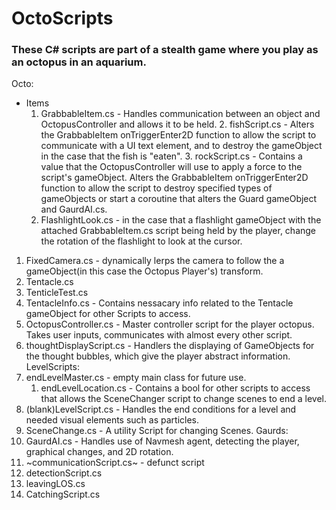 # OctoScripts
### These C# scripts are part of a stealth game where you play as an octopus in an aquarium.
Octo:
 - Items
    1. GrabbableItem.cs - Handles communication between an object and OctopusController and allows it to be held.
        2. fishScript.cs - Alters the GrabbableItem onTriggerEnter2D function to allow the script to communicate with a UI text element, and to destroy the gameObject in the case that the fish is "eaten".
        3. rockScript.cs - Contains a value that the OctopusController will use to apply a force to the script's gameObject. Alters the GrabbableItem onTriggerEnter2D function to allow the script to destroy specified types of gameObjects or start a coroutine that alters the Guard gameObject and GaurdAI.cs.
    2. FlashlightLook.cs - in the case that a flashlight gameObject with the attached GrabbableItem.cs script being held by the player, change the rotation of the flashlight to look at the cursor.
 1. FixedCamera.cs - dynamically lerps the camera to follow the a gameObject(in this case the Octopus Player's) transform.
 2. Tentacle.cs
 3. TenticleTest.cs
 4. TentacleInfo.cs - Contains nessacary info related to the Tentacle gameObject for other Scripts to access.
 5. OctopusController.cs - Master controller script for the player octopus. Takes user inputs, communicates with almost every other script.
 6. thoughtDisplayScript.cs - Handlers the displaying of GameObjects for the thought bubbles, which give the player abstract information.
LevelScripts:
1. endLevelMaster.cs - empty main class for future use.
    1. endLevelLocation.cs - Contains a bool for other scripts to access that allows the SceneChanger script to change scenes to end a level.
2. (blank)LevelScript.cs - Handles the end conditions for a level and needed visual elements such as particles.
3. SceneChange.cs - A utility Script for changing Scenes.
Gaurds:
1. GaurdAI.cs - Handles use of Navmesh agent, detecting the player, graphical changes, and 2D rotation.
2. ~communicationScript.cs~ - defunct script
3. detectionScript.cs
4. leavingLOS.cs
5. CatchingScript.cs